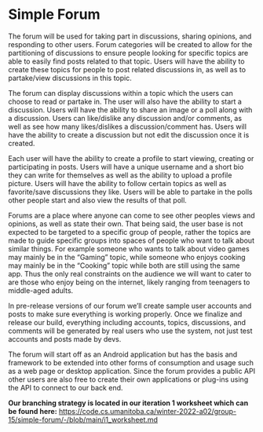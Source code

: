 # Simple Forum

The forum will be used for taking part in discussions, sharing opinions, and responding to other users. Forum categories will be created to allow for the partitioning of discussions to ensure people looking for specific topics are able to easily find posts related to that topic. Users will have the ability to create these topics for people to post related discussions in, as well as to partake/view discussions in this topic.

The forum can display discussions within a topic which the users can choose to read or partake in. The user will also have the ability to start a discussion. Users will have the ability to share an image or a poll along with a discussion. Users can like/dislike any discussion and/or comments, as well as see how many likes/dislikes a discussion/comment has. Users will have the ability to create a discussion but not edit the discussion once it is created.

Each user will have the ability to create a profile to start viewing, creating or participating in posts. Users will have a unique username and a short bio they can write for themselves as well as the ability to upload a profile picture. Users will have the ability to follow certain topics as well as favorite/save discussions they like. Users will be able to partake in the polls other people start and also view the results of that poll.

Forums are a place where anyone can come to see other peoples views and opinions, as well as state their own. That being said, the user base is not expected to be targeted to a specific group of people, rather the topics are made to guide specific groups into spaces of people who want to talk about similar things. For example someone who wants to talk about video games may mainly be in the “Gaming” topic, while someone who enjoys cooking may mainly be in the “Cooking” topic while both are still using the same app. Thus the only real constraints on the audience we will want to cater to are those who enjoy being on the internet, likely ranging from teenagers to middle-aged adults.

In pre-release versions of our forum we’ll create sample user accounts and posts to make sure everything is working properly. Once we finalize and release our build, everything including accounts, topics, discussions, and comments will be generated by real users who use the system, not just test accounts and posts made by devs.

The forum will start off as an Android application but has the basis and framework to be extended into other forms of consumption and usage such as a web page or desktop application. Since the forum provides a public API other users are also free to create their own applications or plug-ins using the API to connect to our back end. 

**Our branching strategy is located in our iteration 1 worksheet which can be found here:** https://code.cs.umanitoba.ca/winter-2022-a02/group-15/simple-forum/-/blob/main/i1_worksheet.md
